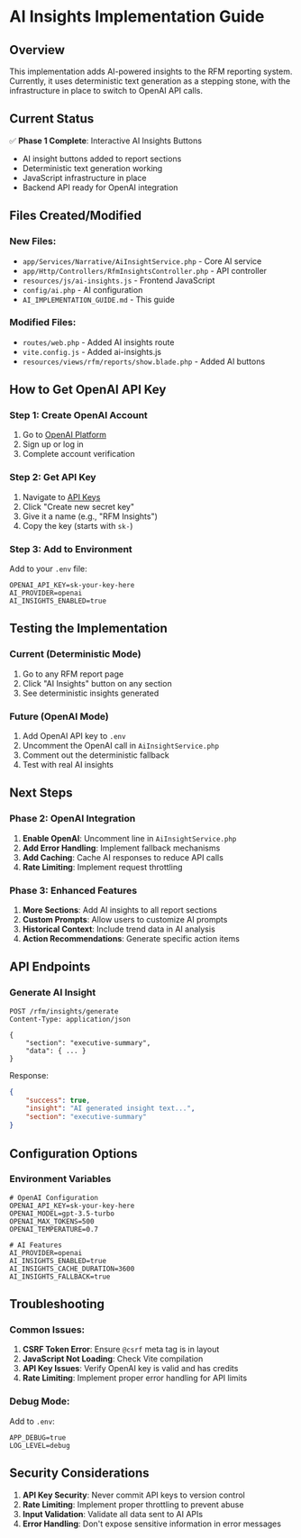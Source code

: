 # AI Insights Implementation Guide

## Overview
This implementation adds AI-powered insights to the RFM reporting system. Currently, it uses deterministic text generation as a stepping stone, with the infrastructure in place to switch to OpenAI API calls.

## Current Status
✅ **Phase 1 Complete**: Interactive AI Insights Buttons
- AI insight buttons added to report sections
- Deterministic text generation working
- JavaScript infrastructure in place
- Backend API ready for OpenAI integration

## Files Created/Modified

### New Files:
- `app/Services/Narrative/AiInsightService.php` - Core AI service
- `app/Http/Controllers/RfmInsightsController.php` - API controller
- `resources/js/ai-insights.js` - Frontend JavaScript
- `config/ai.php` - AI configuration
- `AI_IMPLEMENTATION_GUIDE.md` - This guide

### Modified Files:
- `routes/web.php` - Added AI insights route
- `vite.config.js` - Added ai-insights.js
- `resources/views/rfm/reports/show.blade.php` - Added AI buttons

## How to Get OpenAI API Key

### Step 1: Create OpenAI Account
1. Go to [OpenAI Platform](https://platform.openai.com/)
2. Sign up or log in
3. Complete account verification

### Step 2: Get API Key
1. Navigate to [API Keys](https://platform.openai.com/api-keys)
2. Click "Create new secret key"
3. Give it a name (e.g., "RFM Insights")
4. Copy the key (starts with `sk-`)

### Step 3: Add to Environment
Add to your `.env` file:
```env
OPENAI_API_KEY=sk-your-key-here
AI_PROVIDER=openai
AI_INSIGHTS_ENABLED=true
```

## Testing the Implementation

### Current (Deterministic Mode)
1. Go to any RFM report page
2. Click "AI Insights" button on any section
3. See deterministic insights generated

### Future (OpenAI Mode)
1. Add OpenAI API key to `.env`
2. Uncomment the OpenAI call in `AiInsightService.php`
3. Comment out the deterministic fallback
4. Test with real AI insights

## Next Steps

### Phase 2: OpenAI Integration
1. **Enable OpenAI**: Uncomment line in `AiInsightService.php`
2. **Add Error Handling**: Implement fallback mechanisms
3. **Add Caching**: Cache AI responses to reduce API calls
4. **Rate Limiting**: Implement request throttling

### Phase 3: Enhanced Features
1. **More Sections**: Add AI insights to all report sections
2. **Custom Prompts**: Allow users to customize AI prompts
3. **Historical Context**: Include trend data in AI analysis
4. **Action Recommendations**: Generate specific action items

## API Endpoints

### Generate AI Insight
```
POST /rfm/insights/generate
Content-Type: application/json

{
    "section": "executive-summary",
    "data": { ... }
}
```

Response:
```json
{
    "success": true,
    "insight": "AI generated insight text...",
    "section": "executive-summary"
}
```

## Configuration Options

### Environment Variables
```env
# OpenAI Configuration
OPENAI_API_KEY=sk-your-key-here
OPENAI_MODEL=gpt-3.5-turbo
OPENAI_MAX_TOKENS=500
OPENAI_TEMPERATURE=0.7

# AI Features
AI_PROVIDER=openai
AI_INSIGHTS_ENABLED=true
AI_INSIGHTS_CACHE_DURATION=3600
AI_INSIGHTS_FALLBACK=true
```

## Troubleshooting

### Common Issues:
1. **CSRF Token Error**: Ensure `@csrf` meta tag is in layout
2. **JavaScript Not Loading**: Check Vite compilation
3. **API Key Issues**: Verify OpenAI key is valid and has credits
4. **Rate Limiting**: Implement proper error handling for API limits

### Debug Mode:
Add to `.env`:
```env
APP_DEBUG=true
LOG_LEVEL=debug
```

## Security Considerations

1. **API Key Security**: Never commit API keys to version control
2. **Rate Limiting**: Implement proper throttling to prevent abuse
3. **Input Validation**: Validate all data sent to AI APIs
4. **Error Handling**: Don't expose sensitive information in error messages
